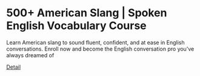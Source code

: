 # 500+ American Slang | Spoken English Vocabulary Course

Learn American slang to sound fluent, confident, and at ease in English conversations. Enroll now and become the English conversation pro you’ve always dreamed of 

[Detail](https://eduitfree.com/course/500-american-slang-spoken-english-vocabulary-course)